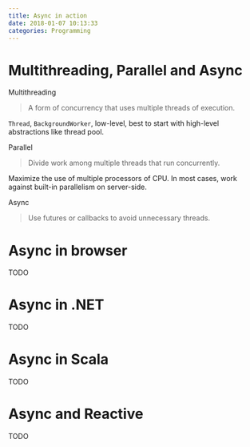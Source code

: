 ```yaml
---
title: Async in action
date: 2018-01-07 10:13:33
categories: Programming
---
```


# Multithreading, Parallel and Async

Multithreading
> A form of concurrency that uses multiple threads of execution. 

`Thread`, `BackgroundWorker`, low-level, best to start with high-level abstractions like thread pool.

Parallel
> Divide work among multiple threads that run concurrently.

Maximize the use of multiple processors of CPU. In most cases, work against built-in parallelism on server-side.

Async
> Use futures or callbacks to avoid unnecessary threads.

# Async in browser

TODO

# Async in .NET

TODO

# Async in Scala 

TODO

# Async and Reactive

TODO
